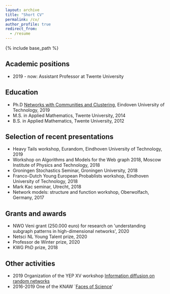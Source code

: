 ```yaml
---
layout: archive
title: "Short CV"
permalink: /cv/
author_profile: true
redirect_from:
  - /resume
---
```


{% include base_path %}

Academic positions
----
* 2019 - now: Assistant Professor at Twente University

Education
----
* Ph.D [Networks with Communities and Clustering](https://pure.tue.nl/ws/files/114257924/20190131_Stegehuis.pdf), Eindoven University of Technology, 2019
* M.S. in Applied Mathematics, Twente University, 2014
* B.S. in Applied Mathematics, Twente University, 2012

Selection of recent presentations
----
* Heavy Tails workshop, Eurandom, Eindhoven University of Technology, 2019
* Workshop on Algorithms and Models for the Web graph 2018, Moscow Institute of Physics and Technology, 2018
* Groningen Stochastics Seminar, Groningen University, 2018
* Franco-Dutch Young European Probablists workshop, Eindhoven University of Technology, 2018
* Mark Kac seminar, Utrecht, 2018
* Network models: structure and function workshop, Oberwolfach, Germany, 2017
  
Grants and awards
----
* NWO Veni grant (250.000 euro) for research on 'understanding subgraph patterns in high-dimensional networks', 2020
* Netsci NL Young Talent prize, 2020
* Professor de Winter prize, 2020
* KWG PhD prize, 2018
  
Other activities
----
 * 2019 Organization of the YEP XV workshop [Information diffusion on random networks](https://www.eurandom.tue.nl/event/yep-xv-information-diffusion-on-random-networks)
 * 2016-2019 One of the KNAW `[Faces of Science](https://www.nemokennislink.nl/facesofscience/wetenschappers/clara-stegehuis/)'
 
<!-- Teaching
======
  <ul>{% for post in site.teaching %}
    {% include archive-single-cv.html %}
  {% endfor %}</ul> 
  -->
  
